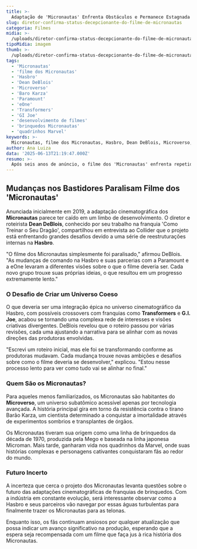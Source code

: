 ```yaml
---
title: >-
  Adaptação de 'Micronautas' Enfrenta Obstáculos e Permanece Estagnada
slug: diretor-confirma-status-decepcionante-do-filme-de-micronautas
categoria: Filmes
midia: >-
  /uploads/diretor-confirma-status-decepcionante-do-filme-de-micronautas-thumb.png
tipoMidia: imagem
thumb: >-
  /uploads/diretor-confirma-status-decepcionante-do-filme-de-micronautas-thumb.png
tags:
  - 'Micronautas'
  - 'filme dos Micronautas'
  - 'Hasbro'
  - 'Dean DeBlois'
  - 'Microverso'
  - 'Baro Karza'
  - 'Paramount'
  - 'eOne'
  - 'Transformers'
  - 'GI Joe'
  - 'desenvolvimento de filmes'
  - 'brinquedos Micronautas'
  - 'quadrinhos Marvel'
keywords: >-
  Micronautas, filme dos Micronautas, Hasbro, Dean DeBlois, Microverso, Barão Karza, Paramount, eOne, Transformers, G.I. Joe, desenvolvimento de filmes, brinquedos Micronautas, quadrinhos Marvel
author: Ana Luiza
data: '2025-06-13T21:19:47.000Z'
resumo: >-
  Após seis anos de anúncio, o filme dos 'Micronautas' enfrenta repetidas interrupções devido a mudanças internas na Hasbro. O diretor Dean DeBlois comenta sobre as dificuldades do projeto que ainda busca uma direção clara.
---
```


## Mudanças nos Bastidores Paralisam Filme dos 'Micronautas'

Anunciada inicialmente em 2019, a adaptação cinematográfica dos **Micronautas** parece ter caído em um limbo de desenvolvimento. O diretor e roteirista **Dean DeBlois**, conhecido por seu trabalho na franquia 'Como Treinar o Seu Dragão', compartilhou em entrevista ao Collider que o projeto está enfrentando grandes desafios devido a uma série de reestruturações internas na **Hasbro**.

"O filme dos Micronautas simplesmente foi paralisado," afirmou DeBlois. "As mudanças de comando na Hasbro e suas parcerias com a Paramount e a eOne levaram a diferentes visões sobre o que o filme deveria ser. Cada novo grupo trouxe suas próprias ideias, o que resultou em um progresso extremamente lento."

### O Desafio de Criar um Universo Coeso

O que deveria ser uma integração épica no universo cinematográfico da Hasbro, com possíveis crossovers com franquias como **Transformers** e **G.I. Joe**, acabou se tornando uma complexa rede de interesses e visões criativas divergentes. DeBlois revelou que o roteiro passou por várias revisões, cada uma ajustando a narrativa para se alinhar com as novas direções das produtoras envolvidas.

"Escrevi um roteiro inicial, mas ele foi se transformando conforme as produtoras mudavam. Cada mudança trouxe novas ambições e desafios sobre como o filme deveria se desenvolver," explicou. "Estou nesse processo lento para ver como tudo vai se alinhar no final."

### Quem São os Micronautas?

Para aqueles menos familiarizados, os Micronautas são habitantes do **Microverso**, um universo subatômico acessível apenas por tecnologia avançada. A história principal gira em torno da resistência contra o tirano Barão Karza, um cientista determinado a conquistar a imortalidade através de experimentos sombrios e transplantes de órgãos.

Os Micronautas tiveram sua origem como uma linha de brinquedos da década de 1970, produzida pela Mego e baseada na linha japonesa Microman. Mais tarde, ganharam vida nos quadrinhos da Marvel, onde suas histórias complexas e personagens cativantes conquistaram fãs ao redor do mundo.

### Futuro Incerto

A incerteza que cerca o projeto dos Micronautas levanta questões sobre o futuro das adaptações cinematográficas de franquias de brinquedos. Com a indústria em constante evolução, será interessante observar como a Hasbro e seus parceiros vão navegar por essas águas turbulentas para finalmente trazer os Micronautas para as telonas.

Enquanto isso, os fãs continuam ansiosos por qualquer atualização que possa indicar um avanço significativo na produção, esperando que a espera seja recompensada com um filme que faça jus à rica história dos Micronautas.